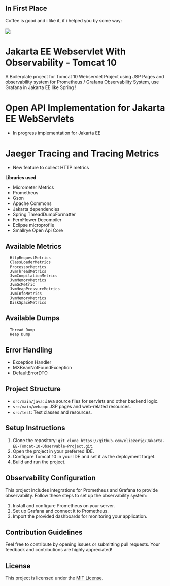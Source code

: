 ## In First Place
Coffee is good and i like it, if i helped you by some way:<br/><br/>
<a href="https://buymeacoffee.com/eliezerjg" target="_blank"><img src="https://img.shields.io/badge/-buy_me_a%C2%A0coffee-gray?logo=buy-me-a-coffee" /></a>


# Jakarta EE Webservlet With Observability - Tomcat 10

A Boilerplate project for Tomcat 10 Webservlet Project using JSP Pages and observability
system for Prometheus / Grafana Observability System, use Grafana in Jakarta EE like Spring !

# Open API Implementation for Jakarta EE WebServlets
+ In progress implementation for Jakarta EE


# Jaeger Tracing and Tracing Metrics 

+ New feature to collect HTTP metrics 

**Libraries used**

- Micrometer Metrics
- Prometheus
- Gson
- Apache Commons
- Jakarta dependencies
- Spring ThreadDumpFormatter
- FernFlower Decompiler
- Eclipse microprofile
- Smallrye Open Api Core

## Available Metrics

```
  HttpRequestMetrics
  ClassLoaderMetrics
  ProcessorMetrics
  JvmThreadMetrics
  JvmCompilationMetrics
  JvmMemoryMetrics
  JvmGcMetric
  JvmHeapPressureMetrics
  JvmInfoMetrics
  JvmMemoryMetrics
  DiskSpaceMetrics
```

## Available Dumps

```
  Thread Dump
  Heap Dump
```

## Error Handling

- Exception Handler
- MXBeanNotFoundException
- DefaultErrorDTO

## Project Structure

- `src/main/java`: Java source files for servlets and other backend logic.
- `src/main/webapp`: JSP pages and web-related resources.
- `src/test`: Test classes and resources.

## Setup Instructions

1. Clone the repository: `git clone https://github.com/eliezerjg/Jakarta-EE-Tomcat-10-Observable-Project.git`.
2. Open the project in your preferred IDE.
3. Configure Tomcat 10 in your IDE and set it as the deployment target.
4. Build and run the project.

## Observability Configuration

This project includes integrations for Prometheus and Grafana to provide observability. Follow these steps to set up the
observability system:

1. Install and configure Prometheus on your server.
2. Set up Grafana and connect it to Prometheus.
3. Import the provided dashboards for monitoring your application.

## Contribution Guidelines

Feel free to contribute by opening issues or submitting pull requests. Your feedback and contributions are highly
appreciated!

## License

This project is licensed under the [MIT License](MIT-LICENSE).
